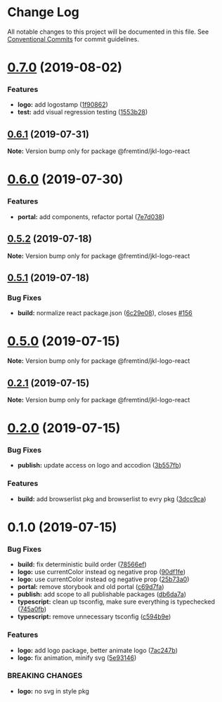 # Change Log

All notable changes to this project will be documented in this file.
See [Conventional Commits](https://conventionalcommits.org) for commit guidelines.

# [0.7.0](https://github.com/fremtind/jokul/compare/@fremtind/jkl-logo-react@0.6.1...@fremtind/jkl-logo-react@0.7.0) (2019-08-02)


### Features

* **logo:** add logostamp ([1f90862](https://github.com/fremtind/jokul/commit/1f90862))
* **test:** add visual regression testing ([1553b28](https://github.com/fremtind/jokul/commit/1553b28))





## [0.6.1](https://github.com/fremtind/jokul/compare/@fremtind/jkl-logo-react@0.6.0...@fremtind/jkl-logo-react@0.6.1) (2019-07-31)

**Note:** Version bump only for package @fremtind/jkl-logo-react





# [0.6.0](https://github.com/fremtind/jokul/compare/@fremtind/jkl-logo-react@0.5.2...@fremtind/jkl-logo-react@0.6.0) (2019-07-30)


### Features

* **portal:** add components, refactor portal ([7e7d038](https://github.com/fremtind/jokul/commit/7e7d038))





## [0.5.2](https://github.com/fremtind/jokul/compare/@fremtind/jkl-logo-react@0.5.1...@fremtind/jkl-logo-react@0.5.2) (2019-07-18)

**Note:** Version bump only for package @fremtind/jkl-logo-react





## [0.5.1](https://github.com/fremtind/jokul/compare/@fremtind/jkl-logo-react@0.5.0...@fremtind/jkl-logo-react@0.5.1) (2019-07-18)


### Bug Fixes

* **build:** normalize react package.json ([6c29e08](https://github.com/fremtind/jokul/commit/6c29e08)), closes [#156](https://github.com/fremtind/jokul/issues/156)





# [0.5.0](https://github.com/fremtind/jokul/compare/@fremtind/jkl-logo-react@0.2.1...@fremtind/jkl-logo-react@0.5.0) (2019-07-15)

**Note:** Version bump only for package @fremtind/jkl-logo-react





## [0.2.1](https://github.com/fremtind/jokul/compare/@fremtind/jkl-logo-react@0.2.0...@fremtind/jkl-logo-react@0.2.1) (2019-07-15)

**Note:** Version bump only for package @fremtind/jkl-logo-react





# [0.2.0](https://github.com/fremtind/jokul/compare/@fremtind/jkl-logo-react@0.1.0...@fremtind/jkl-logo-react@0.2.0) (2019-07-15)

### Bug Fixes

-   **publish:** update access on logo and accodion ([3b557fb](https://github.com/fremtind/jokul/commit/3b557fb))

### Features

-   **build:** add browserlist pkg and browserlist to evry pkg ([3dcc9ca](https://github.com/fremtind/jokul/commit/3dcc9ca))

# 0.1.0 (2019-07-15)

### Bug Fixes

-   **build:** fix deterministic build order ([78566ef](https://github.com/fremtind/jokul/commit/78566ef))
-   **logo:** use currentColor instead og negative prop ([90df1fe](https://github.com/fremtind/jokul/commit/90df1fe))
-   **logo:** use currentColor instead og negative prop ([25b73a0](https://github.com/fremtind/jokul/commit/25b73a0))
-   **portal:** remove storybook and old portal ([c69d7fa](https://github.com/fremtind/jokul/commit/c69d7fa))
-   **publish:** add scope to all publishable packages ([db6da7a](https://github.com/fremtind/jokul/commit/db6da7a))
-   **typescript:** clean up tsconfig, make sure everything is typechecked ([745a0fb](https://github.com/fremtind/jokul/commit/745a0fb))
-   **typescript:** remove unnecessary tsconfig ([c594b9e](https://github.com/fremtind/jokul/commit/c594b9e))

### Features

-   **logo:** add logo package, better animate logo ([7ac247b](https://github.com/fremtind/jokul/commit/7ac247b))
-   **logo:** fix animation, minify svg ([5e93146](https://github.com/fremtind/jokul/commit/5e93146))

### BREAKING CHANGES

-   **logo:** no svg in style pkg
